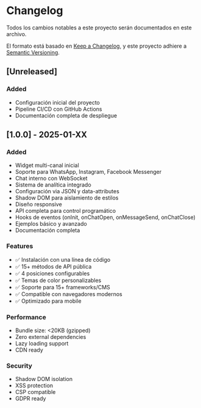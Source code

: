 # Changelog

Todos los cambios notables a este proyecto serán documentados en este archivo.

El formato está basado en [Keep a Changelog](https://keepachangelog.com/en/1.0.0/),
y este proyecto adhiere a [Semantic Versioning](https://semver.org/spec/v2.0.0.html).

## [Unreleased]

### Added
- Configuración inicial del proyecto
- Pipeline CI/CD con GitHub Actions
- Documentación completa de despliegue

## [1.0.0] - 2025-01-XX

### Added
- Widget multi-canal inicial
- Soporte para WhatsApp, Instagram, Facebook Messenger
- Chat interno con WebSocket
- Sistema de analítica integrado
- Configuración via JSON y data-attributes
- Shadow DOM para aislamiento de estilos
- Diseño responsive
- API completa para control programático
- Hooks de eventos (onInit, onChatOpen, onMessageSend, onChatClose)
- Ejemplos básico y avanzado
- Documentación completa

### Features
- ✅ Instalación con una línea de código
- ✅ 15+ métodos de API pública
- ✅ 4 posiciones configurables
- ✅ Temas de color personalizables
- ✅ Soporte para 15+ frameworks/CMS
- ✅ Compatible con navegadores modernos
- ✅ Optimizado para mobile

### Performance
- Bundle size: <20KB (gzipped)
- Zero external dependencies
- Lazy loading support
- CDN ready

### Security
- Shadow DOM isolation
- XSS protection
- CSP compatible
- GDPR ready

